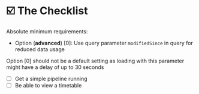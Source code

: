 :ballot_box_with_check: The Checklist
=============

Absolute minimum requirements:
- Option (__advanced__) \[0]: Use query parameter `modifiedSince` in query for reduced data usage

Option \[0] should not be a default setting as loading with this parameter might have a delay of up to 30 seconds 

- [ ] Get a simple pipeline running
- [ ] Be able to view a timetable